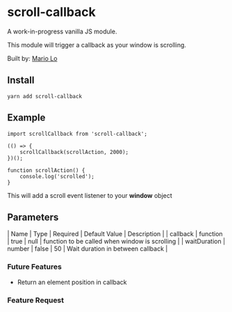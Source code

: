 # scroll-callback

A work-in-progress vanilla JS module. 

This module will trigger a callback as your window is scrolling.

Built by: [Mario Lo](https://github.com/mariolo1985)

## Install

```
yarn add scroll-callback
```

## Example

```
import scrollCallback from 'scroll-callback';

(() => {
    scrollCallback(scrollAction, 2000);
})();

function scrollAction() {
    console.log('scrolled');
}
```

This will add a scroll event listener to your **window** object

## Parameters

| Name   | Type   | Required   | Default Value   | Description   |
| callback | function | true | null | function to be called when window is scrolling |
| waitDuration | number | false | 50 | Wait duration in between callback |

### Future Features

* Return an element position in callback

### Feature Request
